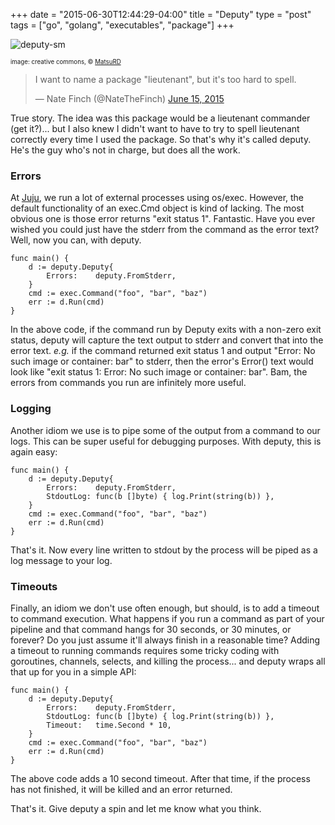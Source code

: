 +++
date = "2015-06-30T12:44:29-04:00"
title = "Deputy"
type = "post"
tags = ["go", "golang", "executables", "package"]
+++

![deputy-sm](https://cloud.githubusercontent.com/assets/3185864/8237448/6bc30102-15bd-11e5-9e87-6423197a73d6.jpg)

<sup><sub>image: creative commons, &copy; [MatsuRD](http://matsurd.deviantart.com/art/Paper53-Deputy-Stubbs-342123485)</sub></sup>

<blockquote class="twitter-tweet" lang="en"><p lang="en" dir="ltr">I want to name a package &quot;lieutenant&quot;, but it&#39;s too hard to spell.</p>&mdash; Nate Finch (@NateTheFinch) <a href="https://twitter.com/NateTheFinch/status/610481962311131136">June 15, 2015</a></blockquote>
<script async src="//platform.twitter.com/widgets.js" charset="utf-8"></script>

True story.  The idea was this package would be a lieutenant commander (get
it?)... but I also knew I didn't want to have to try to spell lieutenant
correctly every time I used the package.  So that's why it's called deputy.
He's the guy who's not in charge, but does all the work.

### Errors

At [Juju](https://github.com/juju/juju), we run a lot of external processes
using os/exec. However, the default functionality of an exec.Cmd object is kind
of lacking. The most obvious one is those error returns "exit status 1".
Fantastic.  Have you ever wished you could just have the stderr from the command
as the error text?  Well, now you can, with deputy.

	func main() {
		d := deputy.Deputy{
			Errors:    deputy.FromStderr,
		}
		cmd := exec.Command("foo", "bar", "baz")
		err := d.Run(cmd)
	}

In the above code, if the command run by Deputy exits with a non-zero exit
status, deputy will capture the text output to stderr and convert that into the
error text.  *e.g.* if the command returned exit status 1 and output "Error: No
such image or container: bar" to stderr, then the error's Error() text would
look like "exit status 1: Error: No such image or container: bar".  Bam, the
errors from commands you run are infinitely more useful.

### Logging

Another idiom we use is to pipe some of the output from a command to our logs. This can be super useful for debugging purposes.  With deputy, this is again easy:

	func main() {
		d := deputy.Deputy{
			Errors:    deputy.FromStderr,
			StdoutLog: func(b []byte) { log.Print(string(b)) },
		}
		cmd := exec.Command("foo", "bar", "baz")
		err := d.Run(cmd)
	}


That's it.  Now every line written to stdout by the process will be piped as a
log message to your log.

### Timeouts

Finally, an idiom we don't use often enough, but should, is to add a timeout to
command execution.  What happens if you run a command as part of your pipeline
and that command hangs for 30 seconds, or 30 minutes, or forever?  Do you just
assume it'll always finish in a reasonable time?  Adding a timeout to running
commands requires some tricky coding with goroutines, channels, selects, and
killing the process... and deputy wraps all that up for you in a simple API:

	func main() {
		d := deputy.Deputy{
			Errors:    deputy.FromStderr,
			StdoutLog: func(b []byte) { log.Print(string(b)) },
			Timeout:   time.Second * 10,
		}
		cmd := exec.Command("foo", "bar", "baz")
		err := d.Run(cmd)
	}

The above code adds a 10 second timeout.  After that time, if the process has
not finished, it will be killed and an error returned.

That's it.  Give deputy a spin and let me know what you think.
